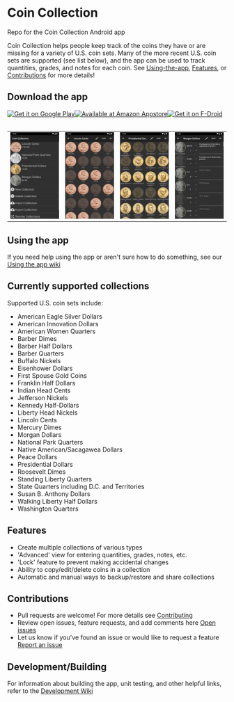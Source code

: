 # Coin Collection
Repo for the Coin Collection Android app

Coin Collection helps people keep track of the coins they have or are missing for a variety of U.S. coin sets. Many of the more recent U.S. coin sets are supported (see list below), and the app can be used to track quantities, grades, and notes for each coin. See [Using-the-app](#Using-the-app), [Features](#Features), or [Contributions](#Contributions) for more details!

## Download the app
<div style="display:flex;" >
<a href="https://play.google.com/store/apps/details?id=com.spencerpages">
    <img alt="Get it on Google Play" height="64" src="https://raw.githubusercontent.com/anwilli5/coin-collection-android-US/main/images/google-play-badge.png" />
</a>
<a href="http://www.amazon.com/gp/product/B00KZ7PYPY/ref=mas_pm_coin_collection">
    <img alt="Available at Amazon Appstore" height="64" src="https://raw.githubusercontent.com/anwilli5/coin-collection-android-US/main/images/amazon-appstore-badge.png" />
</a>
<a href="https://f-droid.org/en/packages/com.spencerpages">
    <img alt="Get it on F-Droid" height="64" src="https://raw.githubusercontent.com/anwilli5/coin-collection-android-US/main/images/fdroid-repo-badge.png" />
</a>
</div><br/>

<table>
    <tr>
        <td><img src="./images/screenshots/small/main_screen.png" alt="Home Screen" width="200"/></td>
        <td><img src="./images/screenshots/small/lincoln_cents_screen.png" alt="Lincoln cents simple collection view" width="200"/></td>
        <td><img src="./images/screenshots/small/presidential_dollars_screen.png" alt="Presidential dollars simple collection view" width="200"/></td>
        <td><img src="./images/screenshots/small/morgan_dollars_screen.png" alt="Morgan dollar advanced collection view" width="200"/></td>
    </tr>
</table>

## Using the app
If you need help using the app or aren't sure how to do something, see our [Using the app wiki](https://github.com/anwilli5/coin-collection-android-US/wiki/Using-the-App)

## Currently supported collections
Supported U.S. coin sets include:
- American Eagle Silver Dollars
- American Innovation Dollars
- American Women Quarters
- Barber Dimes
- Barber Half Dollars
- Barber Quarters
- Buffalo Nickels
- Eisenhower Dollars
- First Spouse Gold Coins
- Franklin Half Dollars
- Indian Head Cents
- Jefferson Nickels
- Kennedy Half-Dollars
- Liberty Head Nickels
- Lincoln Cents
- Mercury Dimes
- Morgan Dollars
- National Park Quarters
- Native American/Sacagawea Dollars
- Peace Dollars
- Presidential Dollars
- Roosevelt Dimes
- Standing Liberty Quarters
- State Quarters including D.C. and Territories
- Susan B. Anthony Dollars
- Walking Liberty Half Dollars
- Washington Quarters

## Features
- Create multiple collections of various types
- 'Advanced' view for entering quantities, grades, notes, etc.
- 'Lock' feature to prevent making accidental changes
- Ability to copy/edit/delete coins in a collection
- Automatic and manual ways to backup/restore and share collections

## Contributions
- Pull requests are welcome! For more details see [Contributing](https://github.com/anwilli5/coin-collection-android-US/blob/main/CONTRIBUTING.md)
- Review open issues, feature requests, and add comments here [Open issues](https://github.com/anwilli5/coin-collection-android-US/issues)
- Let us know if you've found an issue or would like to request a feature [Report an issue](https://github.com/anwilli5/coin-collection-android-US/issues/new/choose)

## Development/Building
For information about building the app, unit testing, and other helpful links, refer to the [Development Wiki](https://github.com/anwilli5/coin-collection-android-US/wiki/Development)